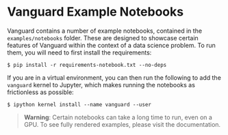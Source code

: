 # Vanguard Example Notebooks

Vanguard contains a number of example notebooks, contained in the `examples/notebooks` folder. These are designed to showcase certain features of Vanguard within the context of a data science problem.  To run them, you will need to first install the requirements:

```shell
$ pip install -r requirements-notebook.txt --no-deps
```

If you are in a virtual environment, you can then run the following to add the `vanguard` kernel to Jupyter, which makes running the notebooks as frictionless as possible:

```shell
$ ipython kernel install --name vanguard --user
```

> **Warning**: Certain notebooks can take a long time to run, even on a GPU.  To see fully rendered examples, please visit the documentation.
